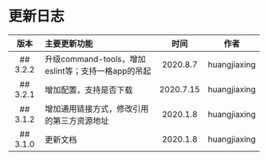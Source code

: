 # 更新日志

|   版本   | 主要更新功能                               |   时间    |     作者     |
| :------: | :----------------------------------------- | :-------: | :----------: |
| ## 3.2.2 | 升级command-tools，增加eslint等；支持一格app的吊起 | 2020.8.7 | huangjiaxing |
| ## 3.2.1 | 增加配置，支持是否下载                     | 2020.7.15 | huangjiaxing |
| ## 3.1.2 | 增加通用链接方式，修改引用的第三方资源地址 | 2020.1.8  | huangjiaxing |
| ## 3.1.0 | 更新文档                                   | 2020.1.8  | huangjiaxing |
